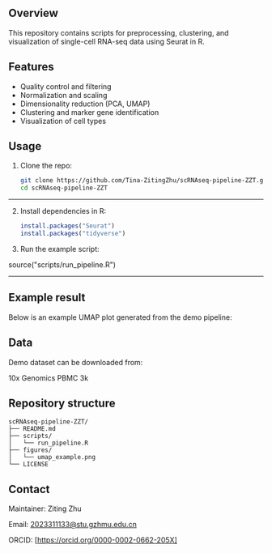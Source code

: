 
## Overview
This repository contains scripts for preprocessing, clustering, and visualization of single-cell RNA-seq data using Seurat in R.

## Features
- Quality control and filtering
- Normalization and scaling
- Dimensionality reduction (PCA, UMAP)
- Clustering and marker gene identification
- Visualization of cell types

## Usage
1. Clone the repo:
   ```bash
   git clone https://github.com/Tina-ZitingZhu/scRNAseq-pipeline-ZZT.git
   cd scRNAseq-pipeline-ZZT

---

2. Install dependencies in R:
   ```R
   install.packages("Seurat")
   install.packages("tidyverse")

3. Run the example script:

source("scripts/run_pipeline.R")

---

## Example result

Below is an example UMAP plot generated from the demo pipeline:

## Data

Demo dataset can be downloaded from:

10x Genomics PBMC 3k

## Repository structure
```
scRNAseq-pipeline-ZZT/
├── README.md
├── scripts/
│   └── run_pipeline.R
├── figures/
│   └── umap_example.png
└── LICENSE
```

## Contact

Maintainer: Ziting Zhu

Email: 2023311133@stu.gzhmu.edu.cn


ORCID: [https://orcid.org/0000-0002-0662-205X]
